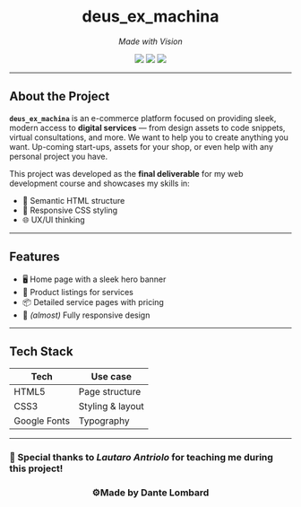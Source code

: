 <h1 align="center">deus_ex_machina</h1>
<p align="center"><em>Made with Vision</em></p>

<p align="center">
  <img src="https://img.shields.io/badge/status-in%20progress-blueviolet?style=flat-square" />
  <img src="https://img.shields.io/badge/built%20with-HTML%20%26%20CSS-orange?style=flat-square" />
  <img src="https://img.shields.io/badge/project-final%20course%20project-brightgreen?style=flat-square" />
</p>

---

## About the Project

**`deus_ex_machina`** is an e-commerce platform focused on providing sleek, modern access to **digital services** — from design assets to code snippets, virtual consultations, and more. We want to help you to create anything you want. Up-coming start-ups, assets for your shop, or even help with any personal project you have.

This project was developed as the **final deliverable** for my web development course and showcases my skills in:

- 📄 Semantic HTML structure
- 🎨 Responsive CSS styling
- 🌐 UX/UI thinking

---

## Features

- 🖥️ Home page with a sleek hero banner
- 🛒 Product listings for services
- 📦 Detailed service pages with pricing
- 📱 <em>(almost)</em> Fully responsive design

---

## Tech Stack

| Tech         | Use case                |
|--------------|-------------------------|
| HTML5        | Page structure          |
| CSS3         | Styling & layout        |
| Google Fonts | Typography              |

---

### 💟 Special thanks to <em>Lautaro Antriolo</em> for teaching me during this project!

<h3 align="center">⚙Made by Dante Lombard</h3>

